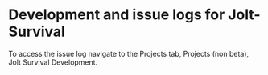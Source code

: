 # Development and issue logs for Jolt-Survival


To access the issue log navigate to the Projects tab, Projects (non beta), Jolt Survival Development.
